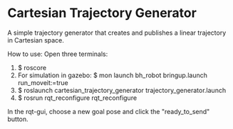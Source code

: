 # Cartesian Trajectory Generator

A simple trajectory generator that creates and publishes a linear trajectory in Cartesian space.

How to use:
Open three terminals:

1. $ roscore
2. For simulation in gazebo: $ mon launch bh_robot bringup.launch run_moveit:=true 
3. $ roslaunch cartesian_trajectory_generator trajectory_generator.launch
4. $ rosrun rqt_reconfigure rqt_reconfigure

In the rqt-gui, choose a new goal pose and click the "ready_to_send" button.
